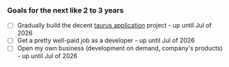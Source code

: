 ### Goals for the next like 2 to 3 years

- [ ] Gradually build the decent [taurus application] project - up until Jul of 2026
- [ ] Get a pretty well-paid job as a developer - up until Jul of 2026
- [ ] Open my own business (development on demand, company's products) - up until Jul of 2026

[taurus application]: https://github.com/kenkoro/taurus
